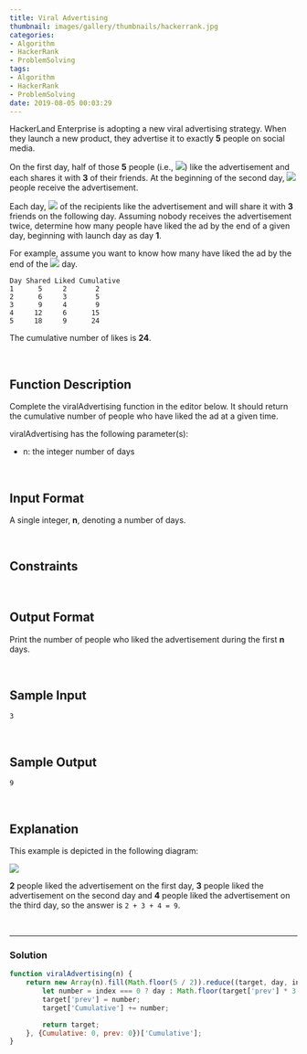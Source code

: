 ```yaml
---
title: Viral Advertising
thumbnail: images/gallery/thumbnails/hackerrank.jpg
categories:
- Algorithm
- HackerRank
- ProblemSolving
tags:
- Algorithm
- HackerRank
- ProblemSolving
date: 2019-08-05 00:03:29
---
```

  
  

HackerLand Enterprise is adopting a new viral advertising strategy. When they launch a new product, they advertise it to exactly **5** people on social media.

On the first day, half of those **5** people (i.e., ![](https://latex.codecogs.com/gif.latex?floor(\frac{5}{2})&space;=&space;2)) like the advertisement and each shares it with **3** of their friends. At the beginning of the second day, ![](https://latex.codecogs.com/gif.latex?floor(\frac{5}{2})\times&space;3&space;=&space;2\times&space;3=6) people receive the advertisement.

Each day, ![](https://latex.codecogs.com/gif.latex?floor(\frac{recipients}{2})) of the recipients like the advertisement and will share it with **3** friends on the following day. Assuming nobody receives the advertisement twice, determine how many people have liked the ad by the end of a given day, beginning with launch day as day **1**.

For example, assume you want to know how many have liked the ad by the end of the ![](https://latex.codecogs.com/gif.latex?5^{th}) day.

```
Day Shared Liked Cumulative
1      5     2       2
2      6     3       5
3      9     4       9
4     12     6      15
5     18     9      24
```

The cumulative number of likes is **24**.

<br/>
<!-- more -->

## Function Description

Complete the viralAdvertising function in the editor below. It should return the cumulative number of people who have liked the ad at a given time.

viralAdvertising has the following parameter(s):

- n: the integer number of days

<br/>

## Input Format

A single integer, **n**, denoting a number of days.

<br/>

## Constraints


<br/>

## Output Format

Print the number of people who liked the advertisement during the first **n** days.

<br/>

## Sample Input
```
3
```

<br/>

## Sample Output
```
9
```

<br/>

## Explanation

This example is depicted in the following diagram:

![](./images/viralAdvertising.png)

**2** people liked the advertisement on the first day, **3** people liked the advertisement on the second day and **4** people liked the advertisement on the third day, so the answer is `2 + 3 + 4 = 9`.

<br/>

---

### Solution

```javascript
function viralAdvertising(n) {
    return new Array(n).fill(Math.floor(5 / 2)).reduce((target, day, index) => {
        let number = index === 0 ? day : Math.floor(target['prev'] * 3 / 2);
        target['prev'] = number;
        target['Cumulative'] += number;

        return target;
    }, {Cumulative: 0, prev: 0})['Cumulative'];
}
```